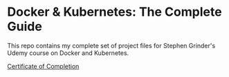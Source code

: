 # Docker & Kubernetes: The Complete Guide

This repo contains my complete set of project files for Stephen Grinder's Udemy course on Docker and Kubernetes.


[Certificate of Completion](https://pwcanalytics.udemy.com/certificate/UC-2d68ae40-c8b3-4adb-8676-ffff11f30bba/)
